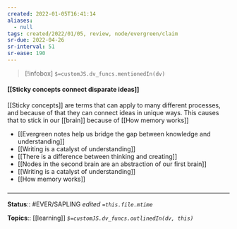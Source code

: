 ```yaml
---
created: 2022-01-05T16:41:14 
aliases:
  - null
tags: created/2022/01/05, review, node/evergreen/claim
sr-due: 2022-04-26
sr-interval: 51
sr-ease: 190
---
```

> [!infobox]
`$=customJS.dv_funcs.mentionedIn(dv)`

#### [[Sticky concepts connect disparate ideas]] 

[[Sticky concepts]] are terms that can apply to many different processes, and because of that they can connect ideas in unique ways. This causes that to stick in our [[brain]] because of [[How memory works]]

- [[Evergreen notes help us bridge the gap between knowledge and understanding]]
- [[Writing is a catalyst of understanding]]
- [[There is a difference between thinking and creating]]
- [[Nodes in the second brain are an abstraction of our first brain]]
- [[Writing is a catalyst of understanding]]
- [[How memory works]]
 

### <hr class="footnote"/>

**Status**:: #EVER/SAPLING 
*edited `=this.file.mtime`*

**Topics**:: [[learning]]
*`$=customJS.dv_funcs.outlinedIn(dv, this)`*


